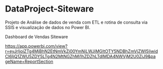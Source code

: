 # DataProject-Siteware
Projeto de Análise de dados de venda com ETL e rotina de consulta via SSIS e visualização de dados no Power BI.

Dashboard de Vendas Siteware

https://app.powerbi.com/view?r=eyJrIjoiZTg4MjBhN2EtNmVkZi00YmNiLWJjMGItOTY5NDBhZmVjZWI5IiwidCI6IjQ1ZWU5ZDY5LTg4N2MtNGZhMi1hZDZhLTdlMDA4NWVjM2U0ZiJ9&pageName=ReportSection
